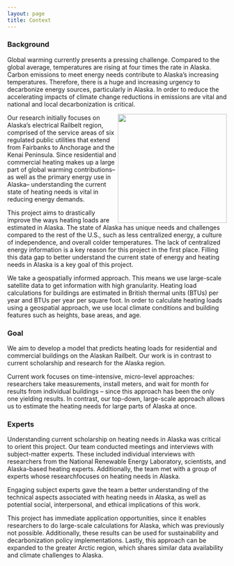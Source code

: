 ```yaml
---
layout: page
title: Context
---
```


### Background

Global warming currently presents a pressing challenge. Compared to the global average, temperatures are rising at four times the rate in Alaska. Carbon emissions to meet energy needs contribute to Alaska’s increasing temperatures. Therefore, there is a huge and increasing urgency to decarbonize energy sources, particularly in Alaska. In order to reduce the accelerating impacts of climate change reductions in emissions are vital and national and local decarbonization is critical.

<img align="right" src="{{ site.url }}{{ site.baseurl }}/assets/img/AK_railbelt.png" width="250">
Our research initially focuses on Alaska’s electrical Railbelt region, comprised of the service areas of six regulated public utilities that extend from Fairbanks to Anchorage and the Kenai Peninsula. Since residential and commercial heating makes up a large part of global warming contributions– as well as the primary energy use in Alaska– understanding the current state of heating needs is vital in reducing energy demands.

This project aims to drastically improve the ways heating loads are estimated in Alaska. The state of Alaska has unique needs and challenges compared to the rest of the U.S., such as less centralized energy, a culture of independence, and overall colder temperatures. The lack of centralized energy information is a key reason for this project in the first place. Filling this data gap to better understand the current state of energy and heating needs in Alaska is a key goal of this project.

We take a geospatially informed approach. This means we use large-scale satellite data to get information with high granularity. Heating load calculations for buildings are estimated in British thermal units (BTUs) per year and BTUs per year per square foot. In order to calculate heating loads using a geospatial approach, we use local climate conditions and building features such as heights, base areas, and age. 


### Goal

We aim to develop a model that predicts heating loads for residential and commercial buildings on the Alaskan Railbelt. Our work is in contrast to current scholarship and research for the Alaska region. 

Current work focuses on time-intensive, micro-level approaches: researchers take measurements, install meters, and wait for month for results from individual buildings – since this approach has been the only one yielding results. In contrast, our top-down, large-scale approach allows us to estimate the heating needs for large parts of Alaska at once. 

### Experts

Understanding current scholarship on heating needs in Alaska was critical to orient this project. Our team conducted meetings and interviews with subject-matter experts. These included individual interviews with researchers from the National Renewable Energy Laboratory, scientists, and Alaska-based heating experts. Additionally, the team met with a group of experts whose researchfocuses on heating needs in Alaska.

Engaging subject experts gave the team a better understanding of the technical aspects associated with heating needs in Alaska, as well as potential social, interpersonal, and ethical implications of this work. 

This project has immediate application opportunities, since it enables researchers to do large-scale calculations for Alaska, which was previously not possible. Additionally, these results can be used for sustainability and decarbonization policy implementations. Lastly, this approach can be expanded to the greater Arctic region, which shares similar data availability and climate challenges to Alaska.
